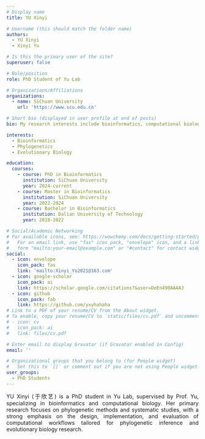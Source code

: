 ```yaml
---
# Display name
title: YU Xinyi

# Username (this should match the folder name)
authors:
  - YU Xinyi
  - Xinyi Yu

# Is this the primary user of the site?
superuser: false

# Role/position
role: PhD Student of Yu Lab

# Organizations/Affiliations
organizations:
  - name: SiChuan University
    url: 'https://www.scu.edu.cn'

# Short bio (displayed in user profile at end of posts)
bio: My research interests include bioinformatics, computational biology and phylogenetics.

interests:
  - Bioinformatics
  - Phylogenetics
  - Evolutionary Biology

education:
  courses:
    - course: PhD in Bioinformatics
      institution: SiChuan University
      year: 2024-current
    - course: Master in Bioinformatics
      institution: SiChuan University
      year: 2022-2024
    - course: Bachelor in Bioinformatics
      institution: Dalian University of Technology
      year: 2018-2022

# Social/Academic Networking
# For available icons, see: https://wowchemy.com/docs/getting-started/page-builder/#icons
#   For an email link, use "fas" icon pack, "envelope" icon, and a link in the
#   form "mailto:your-email@example.com" or "#contact" for contact widget.
social:
  - icon: envelope
    icon_pack: fas
    link: 'mailto:Xinyi_Yu2021@163.com'
  - icon: google-scholar
    icon_pack: ai
    link: https://scholar.google.com/citations?&user=DeEn490AAAAJ
  - icon: github
    icon_pack: fab
    link: https://github.com/yxyhahaha
# Link to a PDF of your resume/CV from the About widget.
# To enable, copy your resume/CV to `static/files/cv.pdf` and uncomment the lines below.
# - icon: cv
#   icon_pack: ai
#   link: files/cv.pdf

# Enter email to display Gravatar (if Gravatar enabled in Config)
email: ''

# Organizational groups that you belong to (for People widget)
#   Set this to `[]` or comment out if you are not using People widget.
user_groups:
  - PhD Students
---
```


<div style="text-align: justify;">

YU Xinyi (于欣艺) is a PhD student in Yu Lab, supervised by Prof. Yu, specializing in bioinformatics and computational biology. Her primary research focuses on phylogenetic methods and systematic studies, with a strong emphasis on the design, implementation, and evaluation of computational workflows tailored for phylogenetic inference and evolutionary biology research.

</div>
